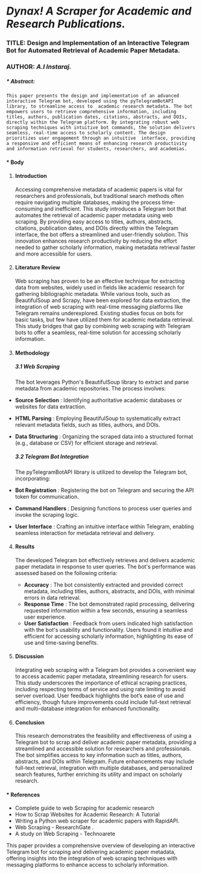 # ***Dynax! A Scraper for Academic and Research Publications.***

### **TITLE: Design and Implementation of an Interactive Telegram Bot for Automated Retrieval of Academic Paper Metadata.**

### AUTHOR: *A.I Instaraj.*

##### * **Abstract:**

    This paper presents the design and implementation of an advanced interactive Telegram bot, developed using the pyTelegramBotAPI library, to streamline access to  academic research metadata. The bot empowers users to retrieve comprehensive information, including titles, authors, publication dates, citations, abstracts, and DOIs, directly within the Telegram platform. By integrating robust web scraping techniques with intuitive bot commands, the solution delivers seamless, real-time access to scholarly content. The design prioritizes user engagement through an intuitive  interface, providing a responsive and efficient means of enhancing research productivity and information retrieval for students, researchers, and academias.

#### * Body

1. #### **Introduction**

   Accessing comprehensive metadata of academic papers is vital for researchers and professionals, but traditional search methods often require navigating multiple databases, making the process time-consuming and inefficient. This study introduces a Telegram bot that automates the retrieval of academic paper metadata using web scraping. By providing easy access to titles, authors, abstracts, citations,  publication dates, and DOIs directly within the Telegram interface, the bot offers a streamlined and user-friendly solution. This innovation enhances research productivity by reducing the effort needed to gather scholarly information, making metadata retrieval faster and more accessible for users.
2. #### **Literature Review**

   Web scraping has proven to be an effective technique for extracting data from websites, widely used in fields like academic research for gathering bibliographic metadata. While various tools, such as BeautifulSoup and Scrapy, have been explored for data extraction, the integration of web scraping with real-time messaging platforms like Telegram remains underexplored. Existing studies focus on bots for basic tasks, but few have utilized them for academic metadata retrieval. This study bridges that gap by combining web scraping with Telegram bots to offer a seamless, real-time solution for accessing scholarly information.
3. #### **Methodology**

   ##### **3.1 *Web Scraping***

   The bot leverages Python's BeautifulSoup library to extract and parse metadata from academic repositories. The process involves:

* **Source Selection** : Identifying authoritative academic databases or websites for data extraction.
* **HTML Parsing** : Employing BeautifulSoup to systematically extract relevant metadata fields, such as titles, authors, and DOIs.
* **Data Structuring** : Organizing the scraped data into a structured format (e.g., database or CSV) for efficient storage and retrieval.

  ##### **3.2 *Telegram Bot Integration***

  The pyTelegramBotAPI library is utilized to develop the Telegram bot, incorporating:
* **Bot Registration** : Registering the bot on Telegram and securing the API token for communication.
* **Command Handlers** : Designing functions to process user queries and invoke the scraping logic.
* **User Interface** : Crafting an intuitive interface within Telegram, enabling seamless interaction for metadata retrieval and delivery.

4. #### **Results**

   The developed Telegram bot effectively retrieves and delivers academic paper metadata in response to user queries. The bot's performance was assessed based on the following criteria:


   * **Accuracy** : The bot consistently extracted and provided correct metadata, including titles, authors, abstracts, and DOIs, with minimal errors in data retrieval.
   * **Response Time** : The bot demonstrated rapid processing, delivering requested information within a few seconds, ensuring a seamless user experience.
   * **User Satisfaction** : Feedback from users indicated high satisfaction with the bot's usability and functionality. Users found it intuitive and efficient for accessing scholarly information, highlighting its ease of use and time-saving benefits.
5. #### **Discussion**

   Integrating web scraping with a Telegram bot provides a convenient way to access academic paper metadata, streamlining research for users. This study underscores the importance of ethical scraping practices, including respecting terms of service and using rate limiting to avoid server overload. User feedback highlights the bot’s ease of use and efficiency, though future improvements could include full-text retrieval and multi-database integration for enhanced functionality.
6. #### **Conclusion**

   This research demonstrates the feasibility and effectiveness of using a Telegram bot to scrap and deliver academic paper metadata, providing a streamlined and accessible solution for researchers and professionals. The bot simplifies access to key information such as titles, authors, abstracts, and DOIs within Telegram. Future enhancements may include full-text retrieval, integration with multiple databases, and personalized search features, further enriching its utility and impact on scholarly research.

#### * **References**

* Complete guide to web Scraping for academic research
* How to Scrap Websites for Academic Research: A Tutorial
* Writing a Python web scraper for academic papers with RapidAPI.
* Web Scraping - ResearchGate .
* A study on Web Scraping - Technoarete

This paper provides a comprehensive overview of developing an interactive Telegram bot for scraping and delivering academic paper metadata, offering insights into the integration of web scraping techniques with messaging platforms to enhance access to scholarly information.
